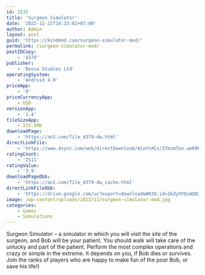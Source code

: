 ```yaml
---
id: 2535
title: 'Surgeon Simulator'
date: '2022-11-21T14:33:02+07:00'
author: Admin
layout: post
guid: 'https://kindmod.com/surgeon-simulator-mod/'
permalink: /surgeon-simulator-mod/
postIDCopy:
    - '4379'
publisher:
    - 'Bossa Studios Ltd'
operatingSystem:
    - 'Android 4.0'
priceApp:
    - '0'
priceCurrencyApp:
    - USD
versionApp:
    - '1.4'
fileSizeApp:
    - 233.5Mb
downloadPage:
    - 'https://an1.com/file_4379-dw.html'
directLinkFile:
    - 'https://www.4sync.com/web/directDownload/kCeYnXCx/37mzmToo.ae69bc77ca98b7ff2d58f3e52580d0f1'
ratingCount:
    - '2511'
ratingValue:
    - '3.9'
downloadPageObb:
    - 'https://an1.com/file_4379-dw_cache.html'
directLinkFileObb:
    - 'https://drive.google.com/uc?export=download&#038;id=1kdyYFOuAQ820QuASs0ujZOkFBOolqfKi'
image: /wp-content/uploads/2022/11/surgeon-simulator-mod.jpg
categories:
    - Games
    - Simulations
---
```


Surgeon Simulator – a simulator in which you will visit the site of the surgeon, and Bob will be your patient. You should walk will take care of the unlucky and part of the patient. Perform the most complex operations and crazy or simple in the extreme. It depends on you, if Bob dies or survives. Join the ranks of players who are happy to make fun of the poor Bob, or save his life!)